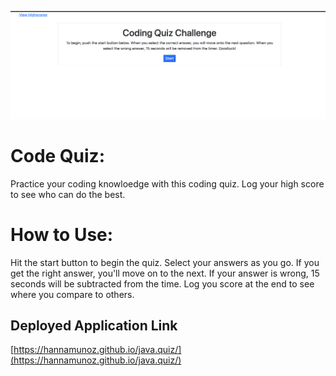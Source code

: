 ![Code Quiz](./screenshot.png)

# Code Quiz:
Practice your coding knowloedge with this coding quiz. Log your high score to see who can do the best.

# How to Use:
Hit the start button to begin the quiz. Select your answers as you go. If you get the right answer, you'll move
on to the next. If your answer is wrong, 15 seconds will be subtracted from the time. Log you score at the end to see where
you compare to others.

## Deployed Application Link

[https://hannamunoz.github.io/java.quiz/](https://hannamunoz.github.io/java.quiz/)